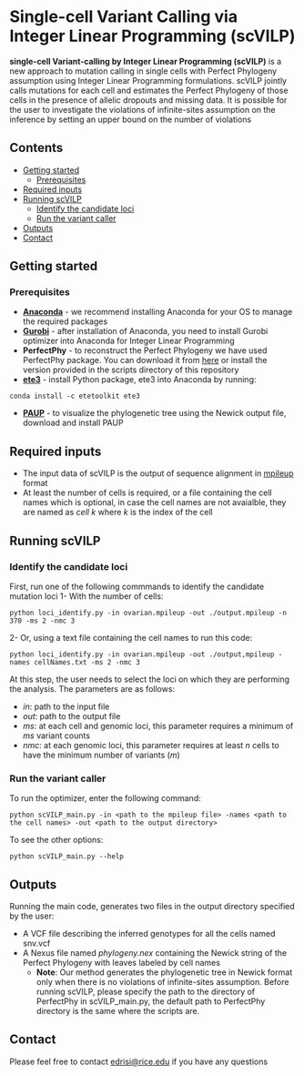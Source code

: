 # Single-cell Variant Calling via Integer Linear Programming (scVILP)
**single-cell Variant-calling by Integer Linear Programming (scVILP)** is a new approach to mutation calling in single cells with Perfect Phylogeny assumption using Integer Linear Programming formulations. scVILP jointly calls mutations for each cell and estimates the Perfect Phylogeny of those cells in the presence of allelic dropouts and missing data. 
It is possible for the user to investigate the violations of infinite-sites assumption on the inference by setting an upper bound on the number of violations 
## Contents
* [Getting started](#getting-started)
  - [Prerequisites](#prerequisites)
* [Required inputs](#required-inputs)
* [Running scVILP](#running-scvilp)
  - [Identify the candidate loci](#identify-the-candidate-loci)
  - [Run the variant caller](#run-the-variant-caller)
* [Outputs](#outputs)
* [Contact](#contact)

## Getting started
### Prerequisites
* **[Anaconda](https://docs.anaconda.com/anaconda/install/)** - we recommend installing Anaconda for your OS to manage the required packages
* **[Gurobi](https://www.gurobi.com/gurobi-and-anaconda-for-mac/)** - after installation of Anaconda, you need to install Gurobi optimizer into Anaconda for Integer Linear Programming 
* **PerfectPhy** - to reconstruct the Perfect Phylogeny we have used PerfectPhy package. You can download it from [here](https://csiflabs.cs.ucdavis.edu/~gusfield/software.html) or install the version provided in the scripts directory of this repository
* **[ete3](http://etetoolkit.org)** - install Python package, ete3 into Anaconda by running:
```
conda install -c etetoolkit ete3
```
* **[PAUP](http://phylosolutions.com/paup-test/)** - to visualize the phylogenetic tree using the Newick output file, download and install PAUP
## Required inputs
* The input data of scVILP is the output of sequence alignment in [mpileup](http://www.htslib.org/doc/samtools-mpileup.html) format
* At least the number of cells is required, or a file containing the cell names which is optional, in case the cell names are not avaialble, they are named as *cell k* where *k* is the index of the cell
## Running scVILP
### Identify the candidate loci
First, run one of the following commmands to identify the candidate mutation loci
1- With the number of cells:
```
python loci_identify.py -in ovarian.mpileup -out ./output.mpileup -n 370 -ms 2 -nmc 3 
```
2- Or, using a text file containing the cell names to run this code:
```
python loci_identify.py -in ovarian.mpileup -out ./output,mpileup -names cellNames.txt -ms 2 -nmc 3
```
At this step, the user needs to select the loci on which they are performing the analysis. The parameters are as follows:
* *in*: path to the input file
* *out*: path to the output file
* *ms*: at each cell and genomic loci, this parameter requires a minimum of *ms* variant counts 
* *nmc*: at each genomic loci, this parameter requires at least *n* cells to have the minimum number of variants (*m*)

### Run the variant caller 
To run the optimizer, enter the following command:
```
python scVILP_main.py -in <path to the mpileup file> -names <path to the cell names> -out <path to the output directory>
```
To see the other options:
```
python scVILP_main.py --help
```
## Outputs
Running the main code, generates two files in the output directory specified by the user:
* A VCF file describing the inferred genotypes for all the cells named snv.vcf 
* A Nexus file named *phylogeny.nex* containing the Newick string of the Perfect Phylogeny with leaves labeled by cell names
  - **Note**: Our method generates the phylogenetic tree in Newick format only when there is no violations of infinite-sites assumption. Before running scVILP, please specify the path to the directory of PerfectPhy in scVILP_main.py, the default path to PerfectPhy directory is the same where the scripts are.
## Contact
Please feel free to contact edrisi@rice.edu if you have any questions

